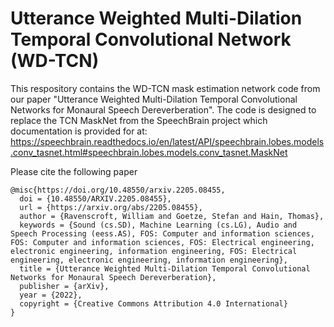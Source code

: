 # Utterance Weighted Multi-Dilation Temporal Convolutional Network (WD-TCN)

 This respository contains the WD-TCN mask estimation network code from our paper "Utterance Weighted Multi-Dilation Temporal Convolutional Networks for Monaural Speech Dereverberation". The code is designed to replace the TCN MaskNet from the SpeechBrain project which documentation is provided for at: https://speechbrain.readthedocs.io/en/latest/API/speechbrain.lobes.models.conv_tasnet.html#speechbrain.lobes.models.conv_tasnet.MaskNet

Please cite the following paper
```
@misc{https://doi.org/10.48550/arxiv.2205.08455,
  doi = {10.48550/ARXIV.2205.08455},
  url = {https://arxiv.org/abs/2205.08455},
  author = {Ravenscroft, William and Goetze, Stefan and Hain, Thomas},
  keywords = {Sound (cs.SD), Machine Learning (cs.LG), Audio and Speech Processing (eess.AS), FOS: Computer and information sciences, FOS: Computer and information sciences, FOS: Electrical engineering, electronic engineering, information engineering, FOS: Electrical engineering, electronic engineering, information engineering},
  title = {Utterance Weighted Multi-Dilation Temporal Convolutional Networks for Monaural Speech Dereverberation},
  publisher = {arXiv},
  year = {2022},
  copyright = {Creative Commons Attribution 4.0 International}
}
```
